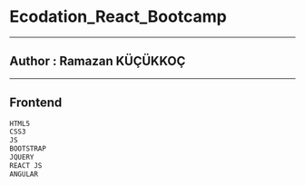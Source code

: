 # Ecodation_React_Bootcamp
------------
## Author : Ramazan KÜÇÜKKOÇ

------------
## Frontend
```sh
HTML5
CSS3
JS
BOOTSTRAP
JQUERY
REACT JS
ANGULAR

